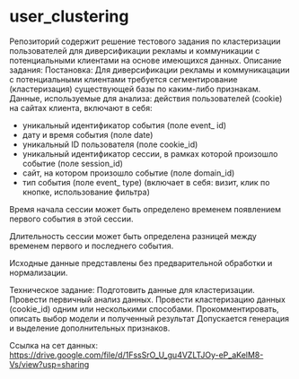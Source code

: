 # user_clustering
Репозиторий содержит решение тестового задания по кластеризации пользователей для диверсификации рекламы и коммуникации с потенциальными клиентами на основе имеющихся данных.
Описание задания:
Постановка:
Для диверсификации рекламы и коммуникацации с потенциальными клиентами требуется
сегментирование (кластеризация) существующей базы по каким-либо признакам.
Данные, используемые для анализа: действия пользователей (cookie) на сайтах клиента, включают
в себя:
- уникальный идентификатор события (поле event_ id)
- дату и время события (поле date)
- уникальный ID пользователя (поле cookie_id)
- уникальный идентификатор сессии, в рамках которой произошло событие (поле session_id)
- сайт, на котором произошло событие (поле domain_id)
- тип события (поле event_ type) (включает в себя: визит, клик по кнопке, использование
фильтра)

Время начала сессии может быть определено временем появлением первого события в этой
сессии.

Длительность сессии может быть определена разницей между временем первого и последнего
события.

Исходные данные представлены без предварительной обработки и нормализации.

Техническое задание:
Подготовить данные для кластеризации.
Провести первичный анализ данных.
Провести кластеризацию данных (cookie_id) одним или несколькими способами.
Прокомментировать, описать выбор модели и полученный результат
Допускается генерация и выделение дополнительных признаков.

Ссылка на сет данных: https://drive.google.com/file/d/1FssSrO_U_gu4VZLTJOy-eP_aKelM8-Vs/view?usp=sharing
